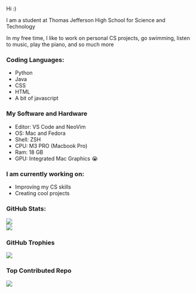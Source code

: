 Hi :)

I am a student at Thomas Jefferson High School for Science and Technology

In my free time, I like to work on personal CS projects, go swimming, listen to music, play the piano, and so much more

### Coding Languages:
* Python
* Java
* CSS
* HTML
* A bit of javascript

### My Software and Hardware
* Editor: VS Code and NeoVim
* OS: Mac and Fedora
* Shell: ZSH
* CPU: M3 PRO (Macbook Pro)
* Ram: 18 GB
* GPU: Integrated Mac Graphics 😭

### I am currently working on:
* Improving my CS skills
* Creating cool projects

### GitHub Stats:
![](https://github-readme-streak-stats.herokuapp.com/?user=hsna674&theme=dark&hide_border=false)<br/>
![](https://github-readme-stats.vercel.app/api/top-langs/?username=hsna674&theme=dark&hide_border=false&include_all_commits=false&count_private=false&layout=compact)

### GitHub Trophies
![](https://github-profile-trophy.vercel.app/?username=hsna674&theme=tokyonight&no-frame=true&no-bg=false&margin-w=4)

### Top Contributed Repo
![](https://github-contributor-stats.vercel.app/api?username=hsna674&limit=5&theme=tokyonight&combine_all_yearly_contributions=true)
